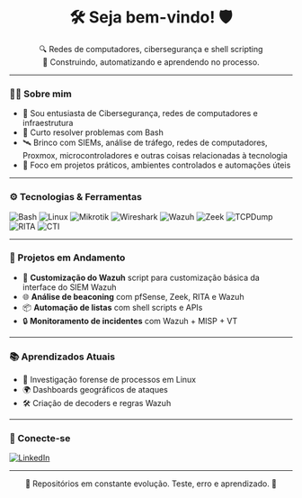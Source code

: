 <h1 align="center">🛠️ Seja bem-vindo! 🛡️</h1>

<p align="center">
  🔍 Redes de computadores, cibersegurança e shell scripting<br>
  🧪 Construindo, automatizando e aprendendo no processo.
</p>

---

### 👨‍💻 Sobre mim

- 🔧 Sou entusiasta de Cibersegurança, redes de computadores e infraestrutura
- 🐚 Curto resolver problemas com Bash
- 🛰️ Brinco com SIEMs, análise de tráfego, redes de computadores, Proxmox, microcontroladores e outras coisas relacionadas à tecnologia
- 🎯 Foco em projetos práticos, ambientes controlados e automações úteis

---
### ⚙️ Tecnologias & Ferramentas

![Bash](https://img.shields.io/badge/-Bash-121011?style=flat&logo=gnu-bash&logoColor=white)
![Linux](https://img.shields.io/badge/-Linux-FCC624?style=flat&logo=linux&logoColor=black)
![Mikrotik](https://img.shields.io/badge/-Mikrotik-EA4335?style=flat&logo=router&logoColor=white)
![Wireshark](https://img.shields.io/badge/-Wireshark-306998?style=flat&logo=wireshark&logoColor=white)
![Wazuh](https://img.shields.io/badge/-Wazuh-005BAC?style=flat&logoColor=white)
![Zeek](https://img.shields.io/badge/-Zeek-000000?style=flat&logo=zeek&logoColor=white)
![TCPDump](https://img.shields.io/badge/-TCPDump-306998?style=flat&logo=tcpdump&logoColor=white)
![RITA](https://img.shields.io/badge/-RITA-FCC624?style=flat&logo=RITA&logoColor=black)
![CTI](https://img.shields.io/badge/-CTI-121011?style=flat&logo=CTI&logoColor=white)

</div>

---

### 🚧 Projetos em Andamento

- 🧠 **Customização do Wazuh** script para customização básica da interface do SIEM Wazuh
- 🌐 **Análise de beaconing** com pfSense, Zeek, RITA e Wazuh
- 📦 **Automação de listas** com shell scripts e APIs
- 🔒 **Monitoramento de incidentes** com Wazuh + MISP + VT

---

### 📚 Aprendizados Atuais

- 🔬 Investigação forense de processos em Linux
- 🌍 Dashboards geográficos de ataques
- 🛠️ Criação de decoders e regras Wazuh

---

### 🤝 Conecte-se

[![LinkedIn](https://img.shields.io/badge/-LinkedIn-0A66C2?style=flat&logo=linkedin&logoColor=white)](https://www.linkedin.com/in/felipesbaptista)

---

<p align="center">
  🔗 Repositórios em constante evolução. Teste, erro e aprendizado. 🚀
</p>
